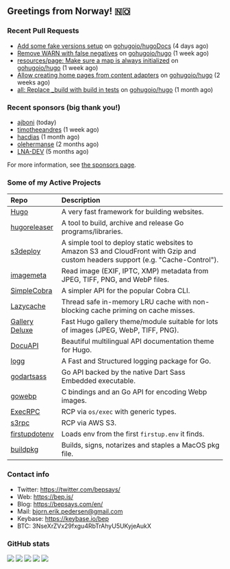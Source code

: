 ## Greetings from Norway! 🇳🇴

### Recent Pull Requests

- [Add some fake versions setup](https://github.com/gohugoio/hugoDocs/pull/3117) on [gohugoio/hugoDocs](https://github.com/gohugoio/hugoDocs) (4 days ago)
- [Remove WARN with false negatives](https://github.com/gohugoio/hugo/pull/13814) on [gohugoio/hugo](https://github.com/gohugoio/hugo) (1 week ago)
- [resources/page: Make sure a map is always initialized](https://github.com/gohugoio/hugo/pull/13812) on [gohugoio/hugo](https://github.com/gohugoio/hugo) (1 week ago)
- [Allow creating home pages from content adapters](https://github.com/gohugoio/hugo/pull/13801) on [gohugoio/hugo](https://github.com/gohugoio/hugo) (2 weeks ago)
- [all: Replace _build with build in tests](https://github.com/gohugoio/hugo/pull/13771) on [gohugoio/hugo](https://github.com/gohugoio/hugo) (1 month ago)

### Recent sponsors (big thank you!)

- [ajboni](https://github.com/ajboni) (today)
- [timotheeandres](https://github.com/timotheeandres) (1 week ago)
- [hacdias](https://github.com/hacdias) (1 month ago)
- [olehermanse](https://github.com/olehermanse) (2 months ago)
- [LNA-DEV](https://github.com/LNA-DEV) (5 months ago)

For more information, see [the sponsors page](https://github.com/sponsors/bep/).

### Some of my Active Projects

| Repo  | Description |
| :---------------------------------------- | :------------------------------------------- |
| [Hugo](https://github.com/gohugoio/hugo)|A very fast framework for building websites. |
| [hugoreleaser](https://github.com/gohugoio/hugoreleaser)| A tool to build, archive and release Go programs/libraries.  |
| [s3deploy](https://github.com/bep/s3deploy)| A simple tool to deploy static websites to Amazon S3 and CloudFront with Gzip and custom headers support (e.g. "Cache-Control").|
| [imagemeta](https://github.com/bep/imagemeta)| Read image (EXIF, IPTC, XMP) metadata from JPEG, TIFF, PNG, and WebP files.|
| [SimpleCobra](https://github.com/bep/simplecobra)|A simpler API for the popular Cobra CLI.|
| [Lazycache](https://github.com/bep/lazycache)| Thread safe in-memory LRU cache with non-blocking cache priming on cache misses.  |
| [Gallery Deluxe](https://github.com/bep/gallerydeluxe)|Fast Hugo gallery theme/module suitable for lots of images (JPEG, WebP, TIFF, PNG).|
| [DocuAPI](https://github.com/bep/docuapi)| Beautiful multilingual API documentation theme for Hugo.  |
| [logg](https://github.com/bep/logg)| A Fast and Structured logging package for Go.  |
| [godartsass](https://github.com/bep/godartsass)| Go API backed by the native Dart Sass Embedded executable. |
| [gowebp](https://github.com/bep/gowebp)|C bindings and an Go API for encoding Webp images. |
| [ExecRPC](https://github.com/bep/execrpc)|RCP via `os/exec` with generic types.  |
| [s3rpc](https://github.com/bep/s3rpc)|RCP via AWS S3.|
| [firstupdotenv](https://github.com/bep/firstupdotenv)|Loads env from the first `firstup.env` it finds. |
| [buildpkg](https://github.com/bep/buildpkg)| Builds, signs, notarizes and staples a MacOS pkg file. |

### Contact info
- Twitter: https://twitter.com/bepsays/
- Web: https://bep.is/
- Blog: https://bepsays.com/en/
- Mail: bjorn.erik.pedersen@gmail.com
- Keybase: https://keybase.io/bep
- BTC: 3NseXrZVx29fxgu4RbTrAhyU5UKyjeAukX


### GitHub stats

![](https://github-profile-summary-cards.vercel.app/api/cards/profile-details?username=bep&theme=github)
![](https://github-profile-summary-cards.vercel.app/api/cards/repos-per-language?username=bep&theme=github)
![](https://github-profile-summary-cards.vercel.app/api/cards/most-commit-language?username=bep&theme=github)
![](https://github-profile-summary-cards.vercel.app/api/cards/stats?username=bep&theme=github)
![](https://github-profile-summary-cards.vercel.app/api/cards/productive-time?username=bep&theme=github)
